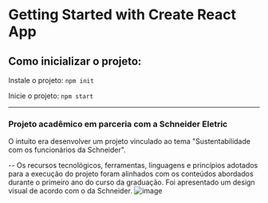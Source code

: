 # Getting Started with Create React App

## Como inicializar o projeto:
Instale o projeto:  `npm init`

Inicie o projeto:  `npm start`

-----------------------------------------------------------------------------------------------------------------------------------------------
### Projeto acadêmico em parceria com a Schneider Eletric 
O intuito era desenvolver um projeto vinculado ao tema "Sustentabilidade com os funcionários da Schneider". 

-- Os recursos tecnológicos, ferramentas, linguagens e princípios adotados para a execução do projeto foram alinhados com os conteúdos abordados durante o primeiro ano do curso da graduação. 
Foi apresentado um design visual de acordo com o da Schneider. 
![image](https://github.com/user-attachments/assets/d572c6ff-2c47-4c6a-bccc-1467782e952c)
